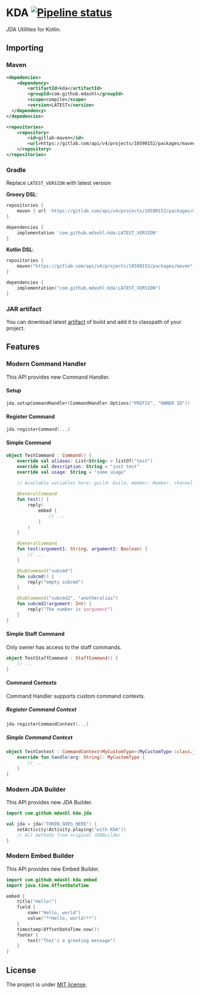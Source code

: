 # KDA [![Pipeline status](https://gitlab.com/mdashlw/kda/badges/master/pipeline.svg)](https://gitlab.com/mdashlw/kda/commits/master)

JDA Utilities for Kotlin.

## Importing

### Maven

```xml
<depedencies>
    <dependency>
        <artifactId>kda</artifactId>
        <groupId>com.github.mdashl</groupId>
        <scope>compile</scope>
        <version>LATEST</version> 
  </dependency>
</depedencies>

<repositories>
    <repository>
        <id>gitlab-maven</id>
        <url>https://gitlab.com/api/v4/projects/10590152/packages/maven</url>
    </repository>
</repositories>
```

### Gradle

Replace `LATEST_VERSION` with latest version

**Groovy DSL**:

```gradle
repositories {
    maven { url 'https://gitlab.com/api/v4/projects/10590152/packages/maven' }
}

dependencies {
    implementation 'com.github.mdashl:kda:LATEST_VERSION'
}
```

**Kotlin DSL**:

```kotlin
repositories {
    maven("https://gitlab.com/api/v4/projects/10590152/packages/maven")
}

dependencies {
    implementation("com.github.mdashl:kda:LATEST_VERSION")
}
```

### JAR artifact

You can download latest [artifact](https://gitlab.com/mdashlw/kda/pipelines) of build and add it to classpath of your project. 

## Features

### Modern Command Handler

This API provides new Command Handler.

#### Setup

```kotlin
jda.setupCommandHandler(CommandHandler.Options("PREFIX", "OWNER ID"))
```

#### Register Command

```kotlin
jda.registerCommand(...)
```

#### Simple Command

```kotlin
object TestCommand : Command() {
    override val aliases: List<String> = listOf("test")
    override val description: String = "just test"
    override val usage: String = "some usage"
    
    // Available variables here: guild: Guild, member: Member, channel: TextChannel, message: Message

    @GeneralCommand
    fun test() {
        reply(
            embed {
                // ...
            }
        )
    }

    @GeneralCommand
    fun test(argument1: String, argument2: Boolean) {
        // ...
    }

    @SubCommand("subcmd")
    fun subcmd() {
        reply("empty subcmd")
    }

    @SubCommand("subcmd2", "anotheralias")
    fun subcmd2(argument: Int) {
        reply("The number is $argument")
    }
}
```

#### Simple Staff Command

Only owner has access to the staff commands.

```kotlin
object TestStaffCommand : StaffCommand() {
    // ...
}
```

#### Command Contexts

Command Handler supports custom command contexts.

##### Register Command Context

```kotlin
jda.registerCommandContext(...)
```

##### Simple Command Context

```kotlin
object TestContext : CommandContext<MyCustomType>(MyCustomType::class.java) {
    override fun handle(arg: String): MyCustomType {
        // ...
    }
}
```

### Modern JDA Builder

This API provides new JDA Builder.

```kotlin
import com.github.mdashl.kda.jda

val jda = jda("TOKEN_GOES_HERE") {
    setActivity(Activity.playing("with KDA"))
    // All methods from original JDABuilder
}
```

### Modern Embed Builder

This API provides new Embed Builder.

```kotlin
import com.github.mdashl.kda.embed
import java.time.OffsetDateTime

embed {
    title("Hello!")
    field {
        name("Hello, world")
        value("**Hello, world!**")
    }
    timestamp(OffsetDateTime.now())
    footer {
        text("That's a greeting message")
    }
}
```

## License

The project is under [MIT license](https://gitlab.com/mdashlw/kda/blob/master/LICENSE).